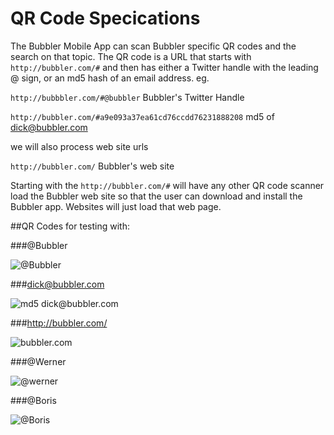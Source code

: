 # QR Code Specications

The Bubbler Mobile App can scan Bubbler specific QR codes and the search on that topic. The QR code is a URL that starts with `http://bubbler.com/#` and then has either a Twitter handle with the leading @ sign, or an md5 hash of an email address. eg.

`http://bubbbler.com/#@bubbler` Bubbler's Twitter Handle

`http://bubbler.com/#a9e093a37ea61cd76ccdd76231888208` md5 of dick@bubbler.com

we will also process web site urls

`http://bubbler.com/` Bubbler's web site

Starting with the `http://bubbler.com/#` will have any other QR code scanner load the Bubbler web site so that the user can download and install the Bubbler app. Websites will just load that web page.

##QR Codes for testing with:

###@Bubbler

![@Bubbler](http://qrfree.kaywa.com/?l=1&s=8&d=http%3A%2F%2Fbubbler.com%2F%23%40Bubbler)



###dick@bubbler.com

![md5 dick@bubbler.com](http://qrfree.kaywa.com/?l=1&s=8&d=http%3A%2F%2Fbubbler.com%2F%23a9e093a37ea61cd76ccdd76231888208)

###http://bubbler.com/

![bubbler.com](http://qrfree.kaywa.com/?l=1&s=8&d=http%3A%2F%2Fbubbler.com%2F)

###@Werner

![@werner](http://qrfree.kaywa.com/?l=1&s=8&d=http%3A%2F%2Fbubbler.com%2F%23%40Werner)

###@Boris

![@Boris](http://qrfree.kaywa.com/?l=1&s=8&d=http%3A%2F%2Fbubbler.com%2F%23%40Boris)
